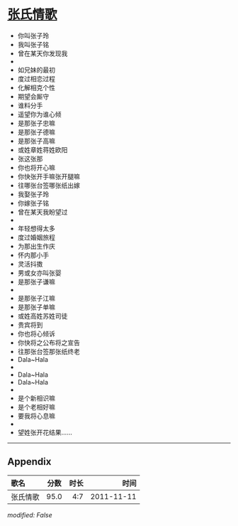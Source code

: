 # [张氏情歌](https://music.163.com/song?id=64111)

* 你叫张子玲
* 我叫张子铭
* 曾在某天你发现我
* 
* 如兄妹的最初
* 度过相恋过程
* 化解相克个性
* 期望会厮守
* 谁料分手
* 遥望你为谁心倾
* 是那张子忠嘛
* 是那张子德嘛
* 是那张子高嘛
* 或姓章姓蒋姓欧阳
* 张这张那
* 你也将开心嘛
* 你快张开手嘛张开腿嘛
* 往哪张台签哪张纸出嫁
* 我娶张子玲
* 你嫁张子铭
* 曾在某天我盼望过
* 
* 年轻想得太多
* 度过婚姻旅程
* 为那出生作庆
* 怀内那小手
* 灵活抖擞
* 男或女亦叫张婴
* 是那张子谦嘛
* 
* 是那张子江嘛
* 是那张子单嘛
* 或姓高姓苏姓司徒
* 贵宾将到
* 你也将心倾诉
* 你快将之公布将之宣告
* 往那张台签那张纸终老
* Dala~Hala
* 
* Dala~Hala
* Dala~Hala
* 
* 是个新相识嘛
* 是个老相好嘛
* 要我将心息嘛
* 
* 望姓张开花结果……


---

## Appendix

|歌名|分数|时长|时间|
|:---|:---:|---:|---:|
|张氏情歌|95.0|4:7|2011-11-11

*modified: False*